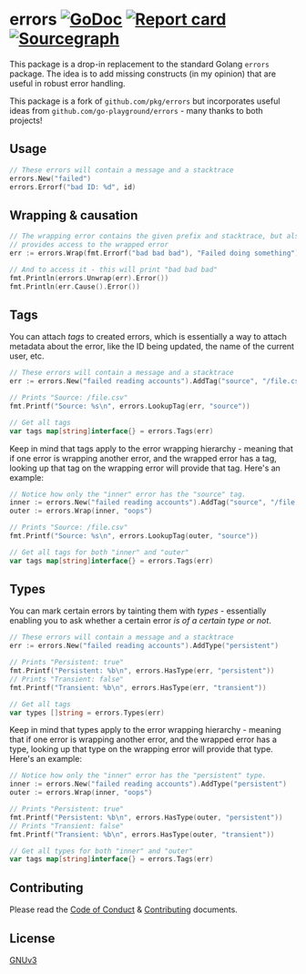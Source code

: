 # errors [![GoDoc](https://godoc.org/github.com/arikkfir/go-errors?status.svg)](http://godoc.org/github.com/arikkfir/go-errors) [![Report card](https://goreportcard.com/badge/github.com/arikkfir/go-errors)](https://goreportcard.com/report/github.com/arikkfir/go-errors) [![Sourcegraph](https://sourcegraph.com/github.com/arikkfir/go-errors/-/badge.svg)](https://sourcegraph.com/github.com/arikkfir/go-errors?badge)

This package is a drop-in replacement to the standard Golang `errors` package. The idea is to add missing constructs (in my opinion) that are useful in robust error handling.

This package is a fork of `github.com/pkg/errors` but incorporates useful ideas from `github.com/go-playground/errors` - many thanks to both projects!

## Usage

```go
// These errors will contain a message and a stacktrace
errors.New("failed")
errors.Errorf("bad ID: %d", id)
```

## Wrapping & causation

```go
// The wrapping error contains the given prefix and stacktrace, but also
// provides access to the wrapped error
err := errors.Wrap(fmt.Errorf("bad bad bad"), "Failed doing something")

// And to access it - this will print "bad bad bad"
fmt.Println(errors.Unwrap(err).Error())
fmt.Println(err.Cause().Error())
```

## Tags

You can attach _tags_ to created errors, which is essentially a way to attach metadata about the error, like the ID being updated, the name of the current user, etc.

```go
// These errors will contain a message and a stacktrace
err := errors.New("failed reading accounts").AddTag("source", "/file.csv")

// Prints "Source: /file.csv"
fmt.Printf("Source: %s\n", errors.LookupTag(err, "source"))

// Get all tags
var tags map[string]interface{} = errors.Tags(err) 
```

Keep in mind that tags apply to the error wrapping hierarchy - meaning that if one error is wrapping another error, and the wrapped error has a tag, looking up that tag on the wrapping error will provide that tag. Here's an example:

```go
// Notice how only the "inner" error has the "source" tag.
inner := errors.New("failed reading accounts").AddTag("source", "/file.csv")
outer := errors.Wrap(inner, "oops")

// Prints "Source: /file.csv"
fmt.Printf("Source: %s\n", errors.LookupTag(outer, "source"))

// Get all tags for both "inner" and "outer"
var tags map[string]interface{} = errors.Tags(err) 
```

## Types

You can mark certain errors by tainting them with _types_ - essentially enabling you to ask whether a certain error _is of a certain type or not_.

```go
// These errors will contain a message and a stacktrace
err := errors.New("failed reading accounts").AddType("persistent")

// Prints "Persistent: true"
fmt.Printf("Persistent: %b\n", errors.HasType(err, "persistent"))
// Prints "Transient: false"
fmt.Printf("Transient: %b\n", errors.HasType(err, "transient"))

// Get all tags
var types []string = errors.Types(err) 
```

Keep in mind that types apply to the error wrapping hierarchy - meaning that if one error is wrapping another error, and the wrapped error has a type, looking up that type on the wrapping error will provide that type. Here's an example:

```go
// Notice how only the "inner" error has the "persistent" type.
inner := errors.New("failed reading accounts").AddType("persistent")
outer := errors.Wrap(inner, "oops")

// Prints "Persistent: true"
fmt.Printf("Persistent: %b\n", errors.HasType(outer, "persistent"))
// Prints "Transient: false"
fmt.Printf("Transient: %b\n", errors.HasType(outer, "transient"))

// Get all types for both "inner" and "outer"
var tags map[string]interface{} = errors.Tags(err) 
```

## Contributing

Please read the [Code of Conduct](./docs/CODE_OF_CONDUCT.md) & [Contributing](./docs/CONTRIBUTING.md) documents.

## License

[GNUv3](./LICENSE)
